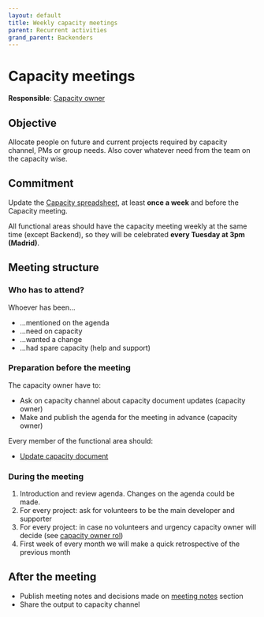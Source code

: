 ```yaml
---
layout: default
title: Weekly capacity meetings
parent: Recurrent activities
grand_parent: Backenders
---
```


# Capacity meetings

**Responsible**: [Capacity owner](/devismos/docs/backenders/strategy-2021/roles/capacity/index)

## Objective

Allocate people on future and current projects required by capacity channel, PMs or group needs. Also cover whatever need from the team on the capacity wise.

## Commitment

Update the [Capacity spreadsheet](https://docs.google.com/spreadsheets/d/1YDqgJ0yHJetG5oYeaTI50NWGXsg3BenBNZ4Y7zCxapU/edit#gid=499833435), at least **once a week** and before the Capacity meeting.

All functional areas should have the capacity meeting weekly at the same time (except Backend), so they will be celebrated **every Tuesday at 3pm (Madrid)**.

## Meeting structure

### Who has to attend?

Whoever has been...

* ...mentioned on the agenda
* ...need on capacity
* ...wanted a change
* ...had spare capacity (help and support)


### Preparation before the meeting

The capacity owner have to:

* Ask on capacity channel about capacity document updates (capacity owner)
* Make and publish the agenda for the meeting in advance (capacity owner)

Every member of the functional area should:

* [Update capacity document](https://docs.google.com/spreadsheets/d/1YDqgJ0yHJetG5oYeaTI50NWGXsg3BenBNZ4Y7zCxapU/edit#gid=499833435)

### During the meeting

1. Introduction and review agenda. Changes on the agenda could be made.
2. For every project: ask for volunteers to be the main developer and supporter
3. For every project: in case no volunteers and urgency capacity owner will decide (see [capacity owner rol](/devismos/docs/backenders/strategy-2021/roles/capacity/index))
4. First week of every month we will make a quick retrospective of the previous month

## After the meeting

* Publish meeting notes and decisions made on [meeting notes](/devismos/docs/meetings-notes/capacity/index) section
* Share the output to capacity channel
